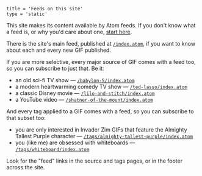 ```
title = 'Feeds on this site'
type = 'static'
```

This site makes its content available by Atom feeds. If you don't know
what a feed is, or why you'd care about one, [start here][feeds].

[feeds]: https://aboutfeeds.com


There is the site's main feed, published at [`/index.atom`][firehose], if you
want to know about each and every new GIF published.

If you are more selective, every major source of GIF comes with a feed too, so
you can subscribe to just that. Be it:

* an old sci-fi TV show — [`/babylon-5/index.atom`][b5]
* a modern heartwarming comedy TV show — [`/ted-lasso/index.atom`][tl]
* a classic Disney movie — [`/lilo-and-stitch/index.atom`][ls]
* a YouTube video — [`/shatner-of-the-mount/index.atom`][sm]

[firehose]: /index.atom
[b5]: /babylon-5/index.atom
[tl]: /ted-lasso/index.atom
[ls]: /lilo-and-stitch/index.atom
[sm]: /shatner-of-the-mount/index.atom

And every tag applied to a GIF comes with a feed, so you can subscribe
to that subset too:

* you are only interested in Invader Zim GIFs that feature the
  Almighty Tallest Purple character —
  [`/tags/almighty-tallest-purple/index.atom`][atp]
* you (like me) are obsessed with whiteboards —
  [`/tags/whiteboard/index.atom`][wb]

[atp]: /tags/almighty-tallest-purple/index.atom
[wb]: /tags/whiteboard/index.atom

Look for the "feed" links in the source and tags pages, or in the footer
across the site.
